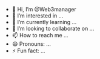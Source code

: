 - 👋 Hi, I’m @Web3manager
- 👀 I’m interested in ...
- 🌱 I’m currently learning ...
- 💞️ I’m looking to collaborate on ...
- 📫 How to reach me ...
- 😄 Pronouns: ...
- ⚡ Fun fact: ...

<!---
Web3manager/Web3manager is a ✨ special ✨ repository because its `README.md` (this file) appears on your GitHub profile.
You can click the Preview link to take a look at your changes.
--->
